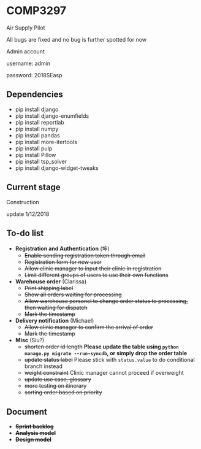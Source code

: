 # COMP3297
Air Supply Pilot


All bugs are fixed and no bug is further spotted for now

Admin account


username: admin


password: 2018SEasp

## Dependencies
+ pip install django
+ pip install django-enumfields
+ pip install reportlab
+ pip install numpy
+ pip install pandas
+ pip install more-itertools
+ pip install pulp
+ pip install Pillow
+ pip install tsp_solver
+ pip install django-widget-tweaks

## Current stage
Construction

update 1/12/2018
## To-do list
+ **Registration and Authentication** (坤)
  * ~~Enable sending registration token through email~~
  * ~~Registration form for new user~~
  * ~~Allow clinic manager to input their clinic in registration~~
  * ~~Limit different groups of users to use their own functions~~
+ **Warehouse order** (Clarissa)
  * ~~Print shipping label~~
  * ~~Show all orders waiting for processing~~
  * ~~Allow warehouse personel to change order status to processing, then waiting for dispatch~~
  * ~~Mark the timestamp~~
+ **Delivery notification** (Michael)
  * ~~Allow clinic manager to confirm the arrival of order~~
  * ~~Mark the timestamp~~
+ **Misc** (Siu?)
  * ~~shorten order id length~~ **Please update the table using `python manage.py migrate --run-syncdb`, or simply drop the order table**
  * ~~update status label~~ Please stick with `status.value` to do conditional branch instead
  * ~~weight constraint~~ Clinic manager cannot proceed if overweight
  * ~~update use case, glossary~~
  * ~~more testing on itinerary~~
  * ~~sorting order based on priority~~

## Document
+ **~~Sprint backlog~~**
+ **~~Analysis model~~**
+ **~~Design model~~**
